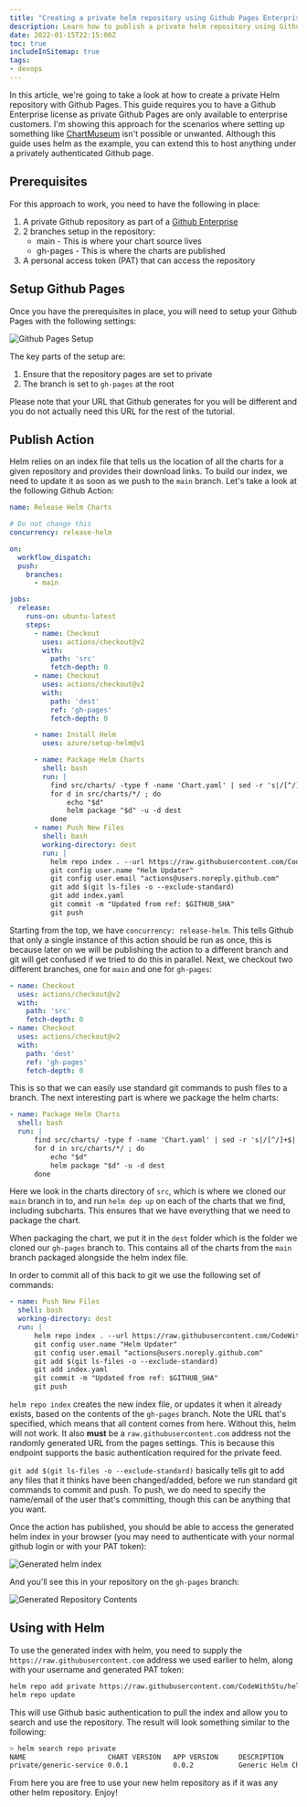 ```yaml
---
title: "Creating a private helm repository using Github Pages Enterprise"
description: Learn how to publish a private helm repository using Github Pages Enterprise
date: 2022-01-15T22:15:00Z
toc: true
includeInSitemap: true
tags:
- devops
---
```


<!-- {{< youtube id="oHXFG7G5bCo" >}} -->

In this article, we're going to take a look at how to create a private Helm repository with Github Pages. This guide requires you to have a Github Enterprise license as private Github Pages are only available to enterprise customers. I'm showing this approach for the scenarios where setting up something like [ChartMuseum](https://chartmuseum.com/) isn't possible or unwanted. Although this guide uses helm as the example, you can extend this to host anything under a privately authenticated Github page.

<!--more-->

## Prerequisites

For this approach to work, you need to have the following in place:

1. A private Github repository as part of a [Github Enterprise](https://github.com/enterprise)
1. 2 branches setup in the repository:
    * main - This is where your chart source lives
    * gh-pages - This is where the charts are published
1. A personal access token (PAT) that can access the repository

## Setup Github Pages

Once you have the prerequisites in place, you will need to setup your Github Pages with the following settings:

![Github Pages Setup](Pages-Setup.png)

The key parts of the setup are:

1. Ensure that the repository pages are set to private
2. The branch is set to `gh-pages` at the root

Please note that your URL that Github generates for you will be different and you do not actually need this URL for the rest of the tutorial.

## Publish Action

Helm relies on an index file that tells us the location of all the charts for a given repository and provides their download links. To build our index, we need to update it as soon as we push to the `main` branch. Let's take a look at the following Github Action:

```yaml
name: Release Helm Charts

# Do not change this
concurrency: release-helm

on:
  workflow_dispatch:
  push:
    branches:
      - main

jobs:
  release:
    runs-on: ubuntu-latest
    steps:
      - name: Checkout
        uses: actions/checkout@v2
        with:
          path: 'src'
          fetch-depth: 0
      - name: Checkout
        uses: actions/checkout@v2
        with:
          path: 'dest'
          ref: 'gh-pages'
          fetch-depth: 0

      - name: Install Helm
        uses: azure/setup-helm@v1

      - name: Package Helm Charts
        shell: bash
        run: |
          find src/charts/ -type f -name 'Chart.yaml' | sed -r 's|/[^/]+$||' | sort | uniq | xargs -L 1 helm dep up
          for d in src/charts/*/ ; do
              echo "$d"
              helm package "$d" -u -d dest
          done
      - name: Push New Files
        shell: bash
        working-directory: dest
        run: |
          helm repo index . --url https://raw.githubusercontent.com/CodeWithStu/helm-private-demo/gh-pages/
          git config user.name "Helm Updater"
          git config user.email "actions@users.noreply.github.com"
          git add $(git ls-files -o --exclude-standard)
          git add index.yaml
          git commit -m "Updated from ref: $GITHUB_SHA"
          git push
```

Starting from the top, we have `concurrency: release-helm`. This tells Github that only a single instance of this action should be run as once, this is because later on we will be publishing the action to a different branch and git will get confused if we tried to do this in parallel. Next, we checkout two different branches, one for `main` and one for `gh-pages`:

```yaml
- name: Checkout
  uses: actions/checkout@v2
  with:
    path: 'src'
    fetch-depth: 0
- name: Checkout
  uses: actions/checkout@v2
  with:
    path: 'dest'
    ref: 'gh-pages'
    fetch-depth: 0
```

This is so that we can easily use standard git commands to push files to a branch. The next interesting part is where we package the helm charts:

```yaml
- name: Package Helm Charts
  shell: bash
  run: |
      find src/charts/ -type f -name 'Chart.yaml' | sed -r 's|/[^/]+$||' | sort | uniq | xargs -L 1 helm dep up
      for d in src/charts/*/ ; do
          echo "$d"
          helm package "$d" -u -d dest
      done
```

Here we look in the charts directory of `src`, which is where we cloned our `main` branch in to, and run `helm dep up` on each of the charts that we find, including subcharts. This ensures that we have everything that we need to package the chart.

When packaging the chart, we put it in the `dest` folder which is the folder we cloned our `gh-pages` branch to. This contains all of the charts from the `main` branch packaged alongside the helm index file.

In order to commit all of this back to git we use the following set of commands:

```yaml
- name: Push New Files
  shell: bash
  working-directory: dest
  run: |
      helm repo index . --url https://raw.githubusercontent.com/CodeWithStu/helm-private-demo/gh-pages/
      git config user.name "Helm Updater"
      git config user.email "actions@users.noreply.github.com"
      git add $(git ls-files -o --exclude-standard)
      git add index.yaml
      git commit -m "Updated from ref: $GITHUB_SHA"
      git push
```

`helm repo index` creates the new index file, or updates it when it already exists, based on the contents of the `gh-pages` branch. Note the URL that's specified, which means that all content comes from here. Without this, helm will not work. It also **must** be a `raw.githubusercontent.com` address not the randomly generated URL from the pages settings. This is because this endpoint supports the basic authentication required for the private feed.

`git add $(git ls-files -o --exclude-standard)` basically tells git to add any files that it thinks have been changed/added, before we run standard git commands to commit and push. To push, we do need to specify the name/email of the user that's committing, though this can be anything that you want.

Once the action has published, you should be able to access the generated helm index in your browser (you may need to authenticate with your normal github login or with your PAT token):

![Generated helm index](Uploaded-Index.png)

And you'll see this in your repository on the `gh-pages` branch:

![Generated Repository Contents](Repository-Contents.png)

## Using with Helm

To use the generated index with helm, you need to supply the `https://raw.githubusercontent.com` address we used earlier to helm, along with your username and generated PAT token:

```bash
helm repo add private https://raw.githubusercontent.com/CodeWithStu/helm-private-demo/gh-pages/ --username <Your Username> --password <Your PAT token>
helm repo update
```

This will use Github basic authentication to pull the index and allow you to search and use the repository. The result will look something similar to the following:

```bash
> helm search repo private
NAME                    CHART VERSION   APP VERSION     DESCRIPTION
private/generic-service 0.0.1           0.0.2           Generic Helm Chart
```

From here you are free to use your new helm repository as if it was any other helm repository. Enjoy!
